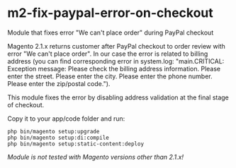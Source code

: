# m2-fix-paypal-error-on-checkout
Module that fixes error "We can't place order" during PayPal checkout

Magento 2.1.x returns customer after PayPal checkout to order review with error "We can't place order". In our case the error is related to billing address (you can find corresponding error in system.log: "main.CRITICAL: Exception message: Please check the billing address information. Please enter the street. Please enter the city. Please enter the phone number. Please enter the zip/postal code.").

This module fixes the error by disabling address validation at the final stage of checkout.

Copy it to your app/code folder and run:
```
php bin/magento setup:upgrade
php bin/magento setup:di:compile
php bin/magento setup:static-content:deploy
```

*Module is not tested with Magento versions other than 2.1.x!*